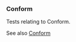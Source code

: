 ### Conform

Tests relating to Conform.

See also [Conform](https://github.com/abstractfactory/publish/wiki/conform)
